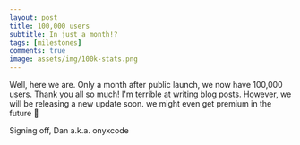 ```yaml
---
layout: post
title: 100,000 users
subtitle: In just a month!?
tags: [milestones]
comments: true
image: assets/img/100k-stats.png
---
```


Well, here we are. Only a month after public launch, we now have 100,000 users. Thank you all so much! I'm terrible at writing blog posts. However, we will be releasing a new update soon. we might even get premium in the future 👀

Signing off,
  Dan a.k.a. onyxcode